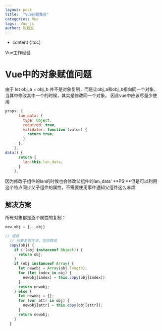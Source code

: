 ```yaml
---
layout: post
title:  "Vue问题集合"
categories: Vue
tags:  Vue js
author: 陈超文
---
```


* content
{:toc}

Vue工作经验





# Vue中的对象赋值问题
由于 let obj_a = obj_b 并不是对象复制，而是让obj_a和obj_b指向同一个对象，当其中修改其中一个的时候，其实是修改同一个对象。
因此vue中应该尽量少使用
```javascript
props: {
      lan_data: {
        type: Object,
        required: true,
        validator: function (value) {
          return true;
        }
      },
    },
data() {
      return {
        lan:this.lan_data,
      }
    },
```
因为修改子组件的lan的时候也会修改父组件的lan_data'
**PS:**但是可以利用这个特点同步父子组件的属性，不需要使用事件通知父组件这么麻烦
## 解决方案
所有对象都是逐个属性的复制：
```javascript
new_obj = {...obj}

// 或者
  // 对象复制方法，包括数组
  copy(obj) {
    if (!(obj instanceof Object)) {
      return obj;
    }
    if (obj instanceof Array) {
      let newobj = Array(obj.length);
      for (let index in obj) {
        newobj[index] = this.copy(obj[index])
      }
      return newobj;
    } else {
      let newobj = {};
      for (var attr in obj) {
        newobj[attr] = this.copy(obj[attr]);
      }
      return newobj;
    }
  }
```
